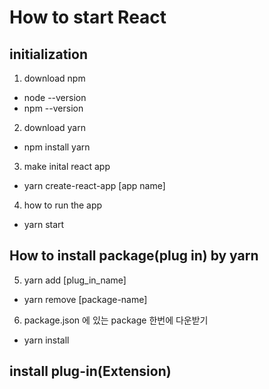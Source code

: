 # How to start React

## initialization
1. download npm
 - node --version
 - npm --version

2. download yarn
 - npm install yarn

3. make inital react app
 - yarn create-react-app [app name]

4. how to run the app
 - yarn start

## How to install package(plug in) by yarn
5. yarn add [plug_in_name]
 - yarn remove [package-name]
6. package.json 에 있는 package 한번에 다운받기
 - yarn install

## install plug-in(Extension)